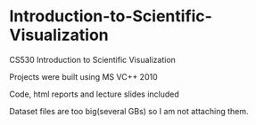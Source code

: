 # Introduction-to-Scientific-Visualization

CS530 Introduction to Scientific Visualization

Projects were built using MS VC++ 2010

Code, html reports and lecture slides included

Dataset files are too big(several GBs) so I am not attaching them.
